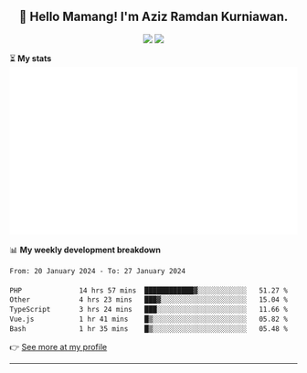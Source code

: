 <h2 align="center">👋 Hello Mamang! I'm Aziz Ramdan Kurniawan.</h2>  
<p align="center">
  <img src="https://komarev.com/ghpvc/?username=azizramdan">
  <img src="https://wakatime.com/badge/user/90056fa0-4c31-4eca-954e-2a3ac05896f9.svg">
</p>
    
⏳ **My stats**  
![](https://raw.githubusercontent.com/azizramdan/github-stats/master/generated/overview.svg#gh-dark-mode-only)

📊 **My weekly development breakdown**
<!--START_SECTION:waka-->

```txt
From: 20 January 2024 - To: 27 January 2024

PHP              14 hrs 57 mins  ████████████▓░░░░░░░░░░░░   51.27 %
Other            4 hrs 23 mins   ███▓░░░░░░░░░░░░░░░░░░░░░   15.04 %
TypeScript       3 hrs 24 mins   ███░░░░░░░░░░░░░░░░░░░░░░   11.66 %
Vue.js           1 hr 41 mins    █▒░░░░░░░░░░░░░░░░░░░░░░░   05.82 %
Bash             1 hr 35 mins    █▒░░░░░░░░░░░░░░░░░░░░░░░   05.48 %
```

<!--END_SECTION:waka-->
👉 [See more at my profile](https://wakatime.com/@azizramdan)
***

